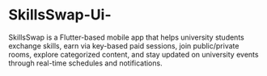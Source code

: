 # SkillsSwap-Ui-
SkillsSwap is a Flutter-based mobile app that helps university students exchange skills, earn via key-based paid sessions, join public/private rooms, explore categorized content, and stay updated on university events through real-time schedules and notifications.
